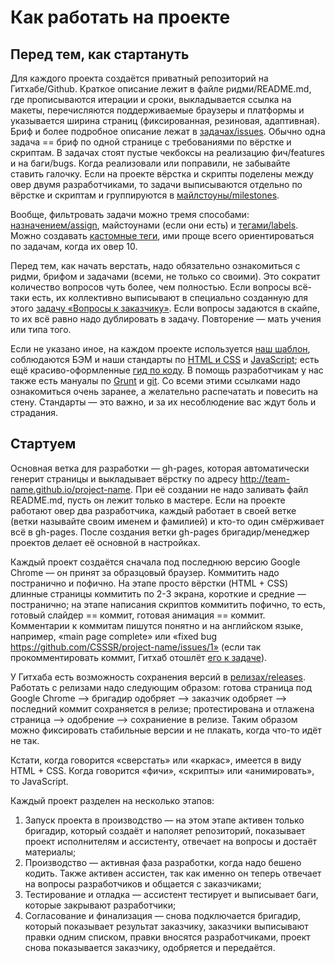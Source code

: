# Как работать на проекте

## Перед тем, как стартануть

Для каждого проекта создаётся приватный репозиторий на Гитхабе/Github. Краткое описание лежит в файле ридми/README.md, где прописываются итерации и сроки, выкладывается ссылка на макеты, перечисляются поддерживаемые браузеры и платформы и указывается ширина страниц (фиксированная, резиновая, адаптивная). Бриф и более подробное описание лежат в [задачах/issues](http://prntscr.com/3zb96e). Обычно одна задача == бриф по одной странице с требованиями по вёрстке и скриптам. В задачах стоят пустые чекбоксы на реализацию фич/features и на баги/bugs. Когда реализовали или поправили, не забывайте ставить галочку. Если на проекте вёрстка и скрипты поделены между овер двумя разработчиками, то задачи выписываются отдельно по вёрстке и скриптам и группируются в [майлстоуны/milestones](http://prntscr.com/3zbadb).

Вообще, фильтровать задачи можно тремя способами: [назначением/assign](http://prntscr.com/3zbcax), майстоунами (если они есть) и [тегами/labels](http://prntscr.com/3zbcik). Можно создавать [кастомные теги](http://prntscr.com/3zbd1q), ими проще всего ориентироваться по задачам, когда их овер 10.

Перед тем, как начать верстать, надо обязательно ознакомиться с ридми, брифом и задачами (всеми, не только со своими). Это сократит количество вопросов чуть более, чем полностью. Если вопросы всё-таки есть, их коллективно выписывают в специально созданную для этого [задачу «Вопросы к заказчику»](http://prntscr.com/3zbbr7). Если вопросы задаются в скайпе, то их всё равно надо дублировать в задачу. Повторение — мать учения или типа того.

Если не указано иное, на каждом проекте используется [наш шаблон](https://github.com/CSSSR/csssr-project-template/), соблюдаются БЭМ и наши стандарты по [HTML и CSS](https://github.com/CSSSR/sputnik/blob/master/Standart.md) и [JavaScript](https://github.com/CSSSR/sputnik/blob/master/JavaScript.md); есть ещё красиво-оформленные [гид по коду](http://csssr.github.io/code-guide/). В помощь разработчикам у нас также есть мануалы по [Grunt](https://github.com/CSSSR/sputnik/blob/master/Grunt.md) и [git](https://github.com/CSSSR/sputnik/blob/master/Git.md). Со всеми этими ссылками надо ознакомиться очень заранее, а желательно распечатать и повесить на стену. Стандарты — это важно, и за их несоблюдение вас ждут боль и страдания.

## Стартуем

Основная ветка для разработки — gh-pages, которая автоматически генерит страницы и выкладывает вёрстку по адресу http://team-name.github.io/project-name. При её создании не надо заливать файл README.md, пусть он лежит только в мастере. Если на проекте работают овер два разработчика, каждый работает в своей ветке (ветки называйте своим именем и фамилией) и кто-то один смёрживает всё в gh-pages. После создания ветки gh-pages бригадир/менеджер проектов делает её основной в настройках.

Каждый проект создаётся сначала под последнюю версию Google Chrome — он принят за образцовый браузер. Коммитить надо постранично и пофично. На этапе просто вёрстки (HTML + CSS) длинные страницы коммитить по 2-3 экрана, короткие и средние — постранично; на этапе написания скриптов коммитить пофично, то есть, готовый слайдер == коммит, готовая анимация == коммит. Комментарии к коммитам пишутся понятно и на английском языке, например, «main page complete» или «fixed bug https://github.com/CSSSR/project-name/issues/1» (если так прокомментировать коммит, Гитхаб отошлёт [его к задаче](http://prntscr.com/3zbyi2)).

У Гитхаба есть возможность сохранения версий в [релизах/releases](http://prntscr.com/3zb2kf). Работать с релизами надо следующим образом: готова страница под Google Chrome —> бригадир одобряет —> заказчик одобряет —> последний коммит сохраняется в релизе; протестирована и отлажена страница —> одобрение —> сохраниение в релизе. Таким образом можно фиксировать стабильные версии и не плакать, когда что-то идёт не так.

Кстати, когда говорится «сверстать» или «каркас», имеется в виду HTML + CSS. Когда говорится «фичи», «скрипты» или «анимировать», то JavaScript.

Каждый проект разделен на несколько этапов:
1. Запуск проекта в производство — на этом этапе активен только бригадир, который создаёт и наполяет репозиторий, показывает проект исполнителям и ассистенту, отвечает на вопросы и достаёт материалы;
2. Производство — активная фаза разработки, когда надо бешено кодить. Также активен ассистен, так как именно он теперь отвечает на вопросы разработчиков и общается с заказчиками;
3. Тестирование и отладка — ассистент тестирует и выписывает баги, которые закрывают разработчики;
4. Согласование и финализация — снова подключается бригадир, который показывает результат заказчику, заказчики выписывают правки одним списком, правки вносятся разработчиками, проект снова показывается заказчику, одобряется и передаётся.
